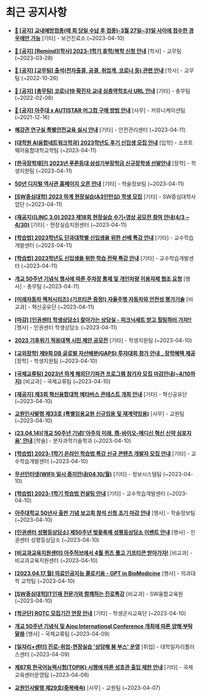 # 최근 공지사항

* **[📌 [공지] 교내예방접종(매 회 당일 수납 후 접종)-3월 27일~31일 사이에 접수한 경우에만 가능](http://ajou.ac.kr/kr/ajou/notice.do?mode=view&amp;articleNo=213240&amp;article.offset=0&amp;articleLimit=30)**
 [기타] - 보건진료소 (~2023-04-10)

* **[📌 [공지] [Remind][학사] 2023-1학기 휴학/복학 신청 안내](http://ajou.ac.kr/kr/ajou/notice.do?mode=view&amp;articleNo=212711&amp;article.offset=0&amp;articleLimit=30)**
 [학사] - 교무팀 (~2023-03-28)

* **[📌 [공지] [교무팀] 출석(전자출결, 공결, 취업계, 코로나 등) 관련 안내](http://ajou.ac.kr/kr/ajou/notice.do?mode=view&amp;articleNo=205552&amp;article.offset=0&amp;articleLimit=30)**
 [학사] - 교무팀 (~2022-10-26)

* **[📌 [공지] [총무팀] 코로나19 확진자 교내 심층역학조사 URL 안내](http://ajou.ac.kr/kr/ajou/notice.do?mode=view&amp;articleNo=180493&amp;article.offset=0&amp;articleLimit=30)**
 [기타] - 총무팀 (~2022-02-08)

* **[📌 [공지] 아주대 x AUTISTAR 머그컵 구매 방법 안내](http://ajou.ac.kr/kr/ajou/notice.do?mode=view&amp;articleNo=147976&amp;article.offset=0&amp;articleLimit=30)**
 [사무] - 커뮤니케이션팀 (~2021-12-16)

* **[혜강관 연구실 특별안전교육 실시 안내](http://ajou.ac.kr/kr/ajou/notice.do?mode=view&amp;articleNo=213361&amp;article.offset=0&amp;articleLimit=30)**
 [기타] - 안전관리센터 (~2023-04-11)

* **[[대학원 AI융합네트워크학과] 2023학년도 후기 신입생 모집 안내](http://ajou.ac.kr/kr/ajou/notice.do?mode=view&amp;articleNo=213359&amp;article.offset=0&amp;articleLimit=30)**
 [입학] - 소프트웨어융합대학교학팀 (~2023-04-11)

* **[[한국장학재단] 2023년 푸른등대 삼성기부장학금 신규장학생 선발안내](http://ajou.ac.kr/kr/ajou/notice.do?mode=view&amp;articleNo=213353&amp;article.offset=0&amp;articleLimit=30)**
 [장학] - 학생지원팀 (~2023-04-11)

* **[50년 디지털 역사관 홈페이지 오픈 안내](http://ajou.ac.kr/kr/ajou/notice.do?mode=view&amp;articleNo=213352&amp;article.offset=0&amp;articleLimit=30)**
 [기타] - 학술정보팀 (~2023-04-11)

* **[[SW중심대학] 2023 하계 현장실습(A3인턴십) 학생 모집](http://ajou.ac.kr/kr/ajou/notice.do?mode=view&amp;articleNo=213323&amp;article.offset=0&amp;articleLimit=30)**
 [기타] - SW중심대학사업단 (~2023-04-11)

* **[(재공지)[LINC 3.0] 2023 제18회 현장실습 수기•영상 공모전 참여 안내(4/3 ~ 4/30)](http://ajou.ac.kr/kr/ajou/notice.do?mode=view&amp;articleNo=213321&amp;article.offset=0&amp;articleLimit=30)**
 [기타] - 현장실습지원센터 (~2023-04-11)

* **[[학습법] 2023학년도 단과대학별 신입생을 위한 선배 특강 안내](http://ajou.ac.kr/kr/ajou/notice.do?mode=view&amp;articleNo=213313&amp;article.offset=0&amp;articleLimit=30)**
 [기타] - 교수학습개발센터 (~2023-04-11)

* **[[학습법] 2023학년도 신입생을 위한 학습 전략 특강 안내](http://ajou.ac.kr/kr/ajou/notice.do?mode=view&amp;articleNo=213312&amp;article.offset=0&amp;articleLimit=30)**
 [기타] - 교수학습개발센터 (~2023-04-11)

* **[개교 50주년 기념식 행사에 따른 주차장 통제 및 개인차량 이용자제 협조 요청](http://ajou.ac.kr/kr/ajou/notice.do?mode=view&amp;articleNo=213306&amp;article.offset=0&amp;articleLimit=30)**
 [행사] - 총무팀 (~2023-04-11)

* **[[미래자동차 렉처시리즈] (기프티콘 증정!) 자율주행 자동차와 안전성 평가기술](http://ajou.ac.kr/kr/ajou/notice.do?mode=view&amp;articleNo=213304&amp;article.offset=0&amp;articleLimit=30)**
 [비교과] - 혁신공유단 (~2023-04-11)

* **[[마감] [인권센터 학생상담소] 찾아가는 상담실 - 피크닉세트 받고 힐링하러 가자!!](http://ajou.ac.kr/kr/ajou/notice.do?mode=view&amp;articleNo=213303&amp;article.offset=0&amp;articleLimit=30)**
 [행사] - 인권센터 학생상담소 (~2023-04-11)

* **[2023 기후위기 적응대책 시민 제안 공모전](http://ajou.ac.kr/kr/ajou/notice.do?mode=view&amp;articleNo=213288&amp;article.offset=0&amp;articleLimit=30)**
 [기타] - 학생지원팀 (~2023-04-10)

* **[[교외장학] 제9회 DB 글로벌 자산배분(GAPS) 투자대회 참가 안내 _ 장학혜택 제공](http://ajou.ac.kr/kr/ajou/notice.do?mode=view&amp;articleNo=213286&amp;article.offset=0&amp;articleLimit=30)**
 [장학] - 학생지원팀 (~2023-04-10)

* **[[국제교류팀] 2023년 하계 해외단기파견 프로그램 참가자 모집 마감안내(~4/10까지)](http://ajou.ac.kr/kr/ajou/notice.do?mode=view&amp;articleNo=213279&amp;article.offset=0&amp;articleLimit=30)**
 [비교과] - 국제교류팀 (~2023-04-10)

* **[[재공지] 제3회 혁신융합대학 메타버스 콘테스트 개최 안내](http://ajou.ac.kr/kr/ajou/notice.do?mode=view&amp;articleNo=213278&amp;article.offset=0&amp;articleLimit=30)**
 [기타] - 혁신공유단 (~2023-04-10)

* **[교원인사발령 제33호 (특별임용교원 신규임용 및 재계약임용)](http://ajou.ac.kr/kr/ajou/notice.do?mode=view&amp;articleNo=213274&amp;article.offset=0&amp;articleLimit=30)**
 [사무] - 교원팀 (~2023-04-10)

* **[(23.04.14)[개교 50주년 기념]&#x27;아주의 미래, 켐-바이오-메디신 혁신 신약 심포지움&#x27; 안내](http://ajou.ac.kr/kr/ajou/notice.do?mode=view&amp;articleNo=213272&amp;article.offset=0&amp;articleLimit=30)**
 [학술] - 분자과학기술학과 (~2023-04-10)

* **[[학습법] 2023-1학기 온라인 학습법 특강 신규 콘텐츠 개발자 모집 안내](http://ajou.ac.kr/kr/ajou/notice.do?mode=view&amp;articleNo=213268&amp;article.offset=0&amp;articleLimit=30)**
 [기타] - 교수학습개발센터 (~2023-04-10)

* **[무선인터넷(WIFI) 일시 중지안내(04.10/월)](http://ajou.ac.kr/kr/ajou/notice.do?mode=view&amp;articleNo=213267&amp;article.offset=0&amp;articleLimit=30)**
 [기타] - 정보시스템팀 (~2023-04-10)

* **[[학습법] 2023-1학기 학습법 컨설팅 안내](http://ajou.ac.kr/kr/ajou/notice.do?mode=view&amp;articleNo=213265&amp;article.offset=0&amp;articleLimit=30)**
 [기타] - 교수학습개발센터 (~2023-04-10)

* **[아주대학교 50년사 출판 기념 보고회 참석 신청 조기 마감 안내](http://ajou.ac.kr/kr/ajou/notice.do?mode=view&amp;articleNo=213261&amp;article.offset=0&amp;articleLimit=30)**
 [행사] - 학술정보팀 (~2023-04-10)

* **[[인권센터 성평등상담소] 제50주년 벚꽃축제 성평등상담소 이벤트 안내](http://ajou.ac.kr/kr/ajou/notice.do?mode=view&amp;articleNo=213254&amp;article.offset=0&amp;articleLimit=30)**
 [행사] - 인권센터 성평등상담소 (~2023-04-10)

* **[[비교과교육지원센터] 아주허브에서 4월 퀴즈 풀고 기프티콘 받아가자!](http://ajou.ac.kr/kr/ajou/notice.do?mode=view&amp;articleNo=213248&amp;article.offset=0&amp;articleLimit=30)**
 [비교과] - 비교과교육지원센터 (~2023-04-10)

* **[[2023.04.17.월] 의료인공지능 콜로키움 - GPT in BioMedicine](http://ajou.ac.kr/kr/ajou/notice.do?mode=view&amp;articleNo=213237&amp;article.offset=0&amp;articleLimit=30)**
 [행사] - 의과대학 교학팀 (~2023-04-10)

* **[[SW중심대학]IT인재 전문가와 함께하는 진로특강](http://ajou.ac.kr/kr/ajou/notice.do?mode=view&amp;articleNo=213230&amp;article.offset=0&amp;articleLimit=30)**
 [비교과] - SW융합교육원 (~2023-04-10)

* **[[학군단] ROTC 모집기간 연장 안내](http://ajou.ac.kr/kr/ajou/notice.do?mode=view&amp;articleNo=213226&amp;article.offset=0&amp;articleLimit=30)**
 [기타] - 학생군사교육단 (~2023-04-10)

* **[개교 50주년 기념식 및 Ajou International Conference 개최에 따른 양해 부탁 말씀](http://ajou.ac.kr/kr/ajou/notice.do?mode=view&amp;articleNo=213224&amp;article.offset=0&amp;articleLimit=30)**
 [행사] - 국제교류팀 (~2023-04-09)

* **[[일자리+센터] 진로-취업-현장실습 &#x27;상담해 봄 부스&#x27; 운영](http://ajou.ac.kr/kr/ajou/notice.do?mode=view&amp;articleNo=213223&amp;article.offset=0&amp;articleLimit=30)**
 [취업] - 대학일자리플러스센터 (~2023-04-09)

* **[제87회 한국어능력시험(TOPIK) 시행에 따른 성호관 출입 제한 안내](http://ajou.ac.kr/kr/ajou/notice.do?mode=view&amp;articleNo=213217&amp;article.offset=0&amp;articleLimit=30)**
 [기타] - 국제교육센터운영팀 (~2023-04-08)

* **[교원인사발령 제29호(중복배속)](http://ajou.ac.kr/kr/ajou/notice.do?mode=view&amp;articleNo=213214&amp;article.offset=0&amp;articleLimit=30)**
 [사무] - 교원팀 (~2023-04-07)
